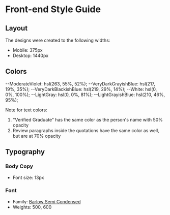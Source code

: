 # Front-end Style Guide

## Layout

The designs were created to the following widths:

- Mobile: 375px
- Desktop: 1440px

## Colors

--ModerateViolet: hsl(263, 55%, 52%);
--VeryDarkGrayishBlue: hsl(217, 19%, 35%);
--VeryDarkBlackishBlue: hsl(219, 29%, 14%);
--White: hsl(0, 0%, 100%);
--LightGray: hsl(0, 0%, 81%);
--LightGrayishBlue: hsl(210, 46%, 95%);

Note for text colors:

1. "Verified Graduate" has the same color as the person's name with 50% opacity
2. Review paragraphs inside the quotations have the same color as well, but are at 70% opacity

## Typography

### Body Copy

- Font size: 13px

### Font

- Family: [Barlow Semi Condensed](https://fonts.google.com/specimen/Barlow+Semi+Condensed)
- Weights: 500, 600
